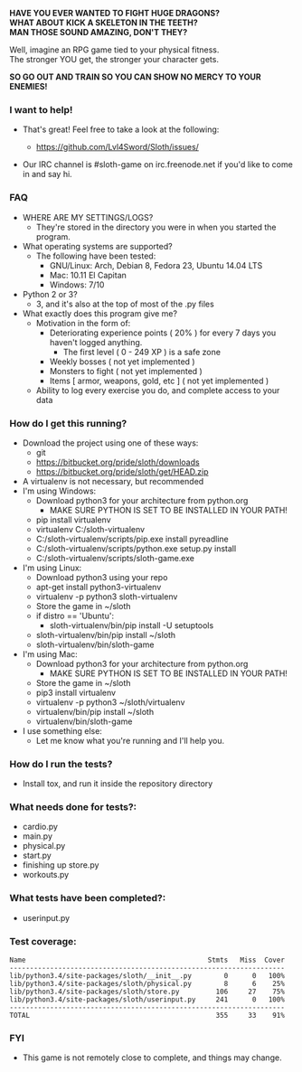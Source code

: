 **HAVE YOU EVER WANTED TO FIGHT HUGE DRAGONS?**  
**WHAT ABOUT KICK A SKELETON IN THE TEETH?**  
**MAN THOSE SOUND AMAZING, DON'T THEY?**  
  
Well, imagine an RPG game tied to your physical fitness.  
The stronger YOU get, the stronger your character gets.  
  
**SO GO OUT AND TRAIN SO YOU CAN SHOW NO MERCY TO YOUR ENEMIES!**  
  
### I want to help!
- That's great! Feel free to take a look at the following:  
    - https://github.com/Lvl4Sword/Sloth/issues/ 

- Our IRC channel is #sloth-game on irc.freenode.net if you'd like to come in and say hi.
  
### FAQ  
- WHERE ARE MY SETTINGS/LOGS?
    - They're stored in the directory you were in when you started the program.  
- What operating systems are supported?  
    - The following have been tested:  
        - GNU/Linux: Arch, Debian 8, Fedora 23, Ubuntu 14.04 LTS  
        - Mac: 10.11 El Capitan  
        - Windows: 7/10  
- Python 2 or 3?  
    - 3, and it's also at the top of most of the .py files  
- What exactly does this program give me?  
    - Motivation in the form of:  
        - Deteriorating experience points ( 20% ) for every 7 days you haven't logged anything.
            - The first level ( 0 - 249 XP ) is a safe zone  
        - Weekly bosses ( not yet implemented )  
        - Monsters to fight ( not yet implemented )  
        - Items [ armor, weapons, gold, etc ] ( not yet implemented )  
    - Ability to log every exercise you do, and complete access to your data  
  
### How do I get this running?  
- Download the project using one of these ways:  
    - git  
    - https://bitbucket.org/pride/sloth/downloads  
    - https://bitbucket.org/pride/sloth/get/HEAD.zip  
- A virtualenv is not necessary, but recommended  
- I'm using Windows:  
    - Download python3 for your architecture from python.org  
        - MAKE SURE PYTHON IS SET TO BE INSTALLED IN YOUR PATH!  
    - pip install virtualenv  
    - virtualenv C:/sloth-virtualenv  
    - C:/sloth-virtualenv/scripts/pip.exe install pyreadline  
    - C:/sloth-virtualenv/scripts/python.exe setup.py install  
    - C:/sloth-virtualenv/scripts/sloth-game.exe  
- I'm using Linux:  
    - Download python3 using your repo  
    - apt-get install python3-virtualenv  
    - virtualenv -p python3 sloth-virtualenv  
    - Store the game in ~/sloth  
    - if distro == 'Ubuntu':    
        - sloth-virtualenv/bin/pip install -U setuptools  
    - sloth-virtualenv/bin/pip install ~/sloth  
    - sloth-virtualenv/bin/sloth-game  
- I'm using Mac:  
    - Download python3 for your architecture from python.org  
        - MAKE SURE PYTHON IS SET TO BE INSTALLED IN YOUR PATH!  
    - Store the game in ~/sloth  
    - pip3 install virtualenv  
    - virtualenv -p python3 ~/sloth/virtualenv  
    - virtualenv/bin/pip install ~/sloth  
    - virtualenv/bin/sloth-game  
- I use something else:  
    - Let me know what you're running and I'll help you.   
  
### How do I run the tests?  
- Install tox, and run it inside the repository directory  

### What needs done for tests?:  
- cardio.py  
- main.py  
- physical.py  
- start.py  
- finishing up store.py  
- workouts.py  

### What tests have been completed?:  
- userinput.py  

### Test coverage:  

```
Name                                             Stmts   Miss  Cover  
--------------------------------------------------------------------  
lib/python3.4/site-packages/sloth/__init__.py        0      0   100%  
lib/python3.4/site-packages/sloth/physical.py        8      6    25%  
lib/python3.4/site-packages/sloth/store.py         106     27    75%  
lib/python3.4/site-packages/sloth/userinput.py     241      0   100%  
--------------------------------------------------------------------  
TOTAL                                              355     33    91%  
```

### FYI  
- This game is not remotely close to complete, and things may change.  
